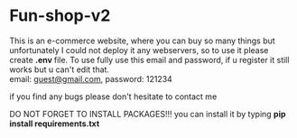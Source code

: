 # Fun-shop-v2
This is an e-commerce website, where you can buy so many things
but unfortunately I could not deploy it any webservers, so to use it please create <b> .env </b> file.
To use fully use this email and password, if u register it still works but u can't edit that.<br>
email: guest@gmail.com, password: 121234

if you find any bugs please don't hesitate to contact me

DO NOT FORGET TO INSTALL PACKAGES!!! you can install it by typing <b> pip install requirements.txt </b>
